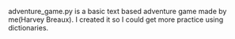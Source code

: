 adventure_game.py is a basic text based adventure game made by me(Harvey Breaux). 
I created it so I could get more practice using dictionaries. 
